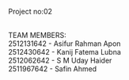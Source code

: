 <p> Project no:02 </P>
<br>
TEAM MEMBERS:
<br>
2512131642 - Asifur Rahman Apon
<br>
2512430642 - Kanij Fatema Lubna 
<br>
2512062642 - S M Uday Haider
<br>
2511967642 - Safin Ahmed

